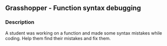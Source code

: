 ## Grasshopper - Function syntax debugging

### Description

A student was working on a function and made some syntax mistakes while coding. Help them find their mistakes and fix them.

